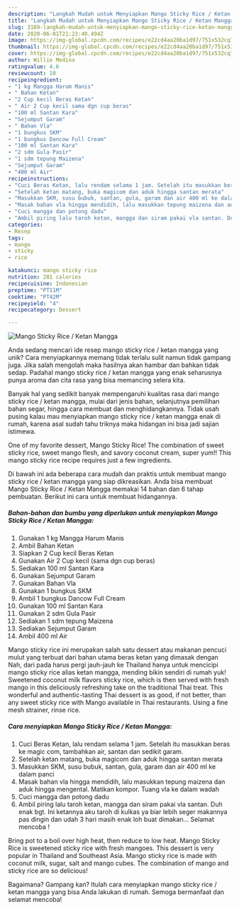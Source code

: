 ```yaml
---
description: "Langkah Mudah untuk Menyiapkan Mango Sticky Rice / Ketan Mangga yang Bisa Manjain Lidah"
title: "Langkah Mudah untuk Menyiapkan Mango Sticky Rice / Ketan Mangga yang Bisa Manjain Lidah"
slug: 3189-langkah-mudah-untuk-menyiapkan-mango-sticky-rice-ketan-mangga-yang-bisa-manjain-lidah
date: 2020-06-01T21:23:40.494Z
image: https://img-global.cpcdn.com/recipes/e22cd4aa20ba1d97/751x532cq70/mango-sticky-rice-ketan-mangga-foto-resep-utama.jpg
thumbnail: https://img-global.cpcdn.com/recipes/e22cd4aa20ba1d97/751x532cq70/mango-sticky-rice-ketan-mangga-foto-resep-utama.jpg
cover: https://img-global.cpcdn.com/recipes/e22cd4aa20ba1d97/751x532cq70/mango-sticky-rice-ketan-mangga-foto-resep-utama.jpg
author: Willie Medina
ratingvalue: 4.6
reviewcount: 10
recipeingredient:
- "1 kg Mangga Harum Manis"
- " Bahan Ketan"
- "2 Cup kecil Beras Ketan"
- " Air 2 Cup kecil sama dgn cup beras"
- "100 ml Santan Kara"
- "Sejumput Garam"
- " Bahan Vla"
- "1 bungkus SKM"
- "1 bungkus Dancow Full Cream"
- "100 ml Santan Kara"
- "2 sdm Gula Pasir"
- "1 sdm tepung Maizena"
- "Sejumput Garam"
- "400 ml Air"
recipeinstructions:
- "Cuci Beras Ketan, lalu rendam selama 1 jam. Setelah itu masukkan beras ke magic com, tambahkan air, santan dan sedikit garam."
- "Setelah ketan matang, buka magicom dan aduk hingga santan merata"
- "Masukkan SKM, susu bubuk, santan, gula, garam dan air 400 ml ke dalam panci"
- "Masak bahan vla hingga mendidih, lalu masukkan tepung maizena dan aduk hingga mengental. Matikan kompor. Tuang vla ke dalam wadah"
- "Cuci mangga dan potong dadu"
- "Ambil piring lalu taroh ketan, mangga dan siram pakai vla santan. Duh enak bgt. Ini ketannya aku taroh di kulkas ya biar lebih seger makannya pas dingin dan udah 3 hari masih enak loh buat dimakan... Selamat mencoba !"
categories:
- Resep
tags:
- mango
- sticky
- rice

katakunci: mango sticky rice 
nutrition: 281 calories
recipecuisine: Indonesian
preptime: "PT11M"
cooktime: "PT42M"
recipeyield: "4"
recipecategory: Dessert

---
```



![Mango Sticky Rice / Ketan Mangga](https://img-global.cpcdn.com/recipes/e22cd4aa20ba1d97/751x532cq70/mango-sticky-rice-ketan-mangga-foto-resep-utama.jpg)

Anda sedang mencari ide resep mango sticky rice / ketan mangga yang unik? Cara menyiapkannya memang tidak terlalu sulit namun tidak gampang juga. Jika salah mengolah maka hasilnya akan hambar dan bahkan tidak sedap. Padahal mango sticky rice / ketan mangga yang enak seharusnya punya aroma dan cita rasa yang bisa memancing selera kita.

Banyak hal yang sedikit banyak mempengaruhi kualitas rasa dari mango sticky rice / ketan mangga, mulai dari jenis bahan, selanjutnya pemilihan bahan segar, hingga cara membuat dan menghidangkannya. Tidak usah pusing kalau mau menyiapkan mango sticky rice / ketan mangga enak di rumah, karena asal sudah tahu triknya maka hidangan ini bisa jadi sajian istimewa.

One of my favorite dessert, Mango Sticky Rice! The combination of sweet sticky rice, sweet mango flesh, and savory coconut cream, super yum!! This mango sticky rice recipe requires just a few ingredients.


Di bawah ini ada beberapa cara mudah dan praktis untuk membuat mango sticky rice / ketan mangga yang siap dikreasikan. Anda bisa membuat Mango Sticky Rice / Ketan Mangga memakai 14 bahan dan 6 tahap pembuatan. Berikut ini cara untuk membuat hidangannya.

<!--inarticleads1-->

##### Bahan-bahan dan bumbu yang diperlukan untuk menyiapkan Mango Sticky Rice / Ketan Mangga:

1. Gunakan 1 kg Mangga Harum Manis
1. Ambil  Bahan Ketan
1. Siapkan 2 Cup kecil Beras Ketan
1. Gunakan  Air 2 Cup kecil (sama dgn cup beras)
1. Sediakan 100 ml Santan Kara
1. Gunakan Sejumput Garam
1. Gunakan  Bahan Vla
1. Gunakan 1 bungkus SKM
1. Ambil 1 bungkus Dancow Full Cream
1. Gunakan 100 ml Santan Kara
1. Gunakan 2 sdm Gula Pasir
1. Sediakan 1 sdm tepung Maizena
1. Sediakan Sejumput Garam
1. Ambil 400 ml Air


Mango sticky rice ini merupakan salah satu dessert atau makanan pencuci mulut yang terbuat dari bahan utama beras ketan yang dimasak dengan Nah, dari pada harus pergi jauh-jauh ke Thailand hanya untuk mencicipi mango sticky rice alias ketan mangga, mending bikin sendiri di rumah yuk! Sweetened coconut milk flavors sticky rice, which is then served with fresh mango in this deliciously refreshing take on the traditional Thai treat. This wonderful and authentic-tasting Thai dessert is as good, if not better, than any sweet sticky rice with Mango available in Thai restaurants. Using a fine mesh strainer, rinse rice. 

<!--inarticleads2-->

##### Cara menyiapkan Mango Sticky Rice / Ketan Mangga:

1. Cuci Beras Ketan, lalu rendam selama 1 jam. Setelah itu masukkan beras ke magic com, tambahkan air, santan dan sedikit garam.
1. Setelah ketan matang, buka magicom dan aduk hingga santan merata
1. Masukkan SKM, susu bubuk, santan, gula, garam dan air 400 ml ke dalam panci
1. Masak bahan vla hingga mendidih, lalu masukkan tepung maizena dan aduk hingga mengental. Matikan kompor. Tuang vla ke dalam wadah
1. Cuci mangga dan potong dadu
1. Ambil piring lalu taroh ketan, mangga dan siram pakai vla santan. Duh enak bgt. Ini ketannya aku taroh di kulkas ya biar lebih seger makannya pas dingin dan udah 3 hari masih enak loh buat dimakan... Selamat mencoba !


Bring pot to a boil over high heat, then reduce to low heat. Mango Sticky Rice is sweetened sticky rice with fresh mangoes. This dessert is very popular in Thailand and Southeast Asia. Mango sticky rice is made with coconut milk, sugar, salt and mango cubes. The combination of mango and sticky rice are so delicious! 

Bagaimana? Gampang kan? Itulah cara menyiapkan mango sticky rice / ketan mangga yang bisa Anda lakukan di rumah. Semoga bermanfaat dan selamat mencoba!
